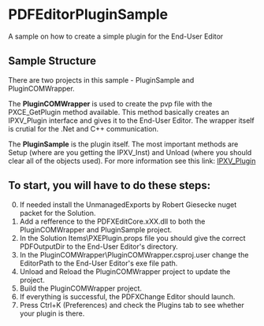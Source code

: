 # PDFEditorPluginSample
A sample on how to create a simple plugin for the End-User Editor

## Sample Structure
There are two projects in this sample - PluginSample and PluginCOMWrapper.

The **PluginCOMWrapper** is used to create the pvp file with the PXCE_GetPlugin method available. 
This method basically creates an IPXV_Plugin interface and gives it to the End-User Editor.
The wrapper itself is crutial for the .Net and C++ communication.

The **PluginSample** is the plugin itself.
The most important methods are Setup (where are you getting the IPXV_Inst) and Unload (where you should clear all of the objects used).
For more information see this link:
[IPXV_Plugin](http://sdkhelp.tracker-software.com/view/PXV:IPXV_Plugin)

## To start, you will have to do these steps:
0. If needed install the UnmanagedExports by Robert Giesecke nuget packet for the Solution.
1. Add a refference to the PDFXEditCore.xXX.dll to both the PluginCOMWrapper and PluginSample project.
2. In the Solution Items\PXEPlugin.props file you should give the correct PDFOutputDir to the End-User Editor's directory.
3. In the PluginCOMWrapper\PluginCOMWrapper.csproj.user change the EditorPath to the End-User Editor's exe file path.
4. Unload and Reload the PluginCOMWrapper project to update the project.
5. Build the PluginCOMWrapper project.
6. If everything is successful, the PDFXChange Editor should launch.
7. Press Ctrl+K (Preferences) and check the Plugins tab to see whether your plugin is there.
